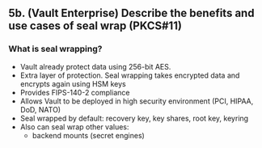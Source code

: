## 5b. (Vault Enterprise) Describe the benefits and use cases of seal wrap (PKCS#11)
### What is seal wrapping?
- Vault already protect data using 256-bit AES.
- Extra layer of protection. Seal wrapping takes encrypted data and encrypts again using HSM keys
- Provides FIPS-140-2 compliance
- Allows Vault to be deployed in high security environment (PCI, HIPAA, DoD, NATO)
- Seal wrapped by default: recovery key, key shares, root key, keyring
- Also can seal wrap other values:
  - backend mounts (secret engines)

